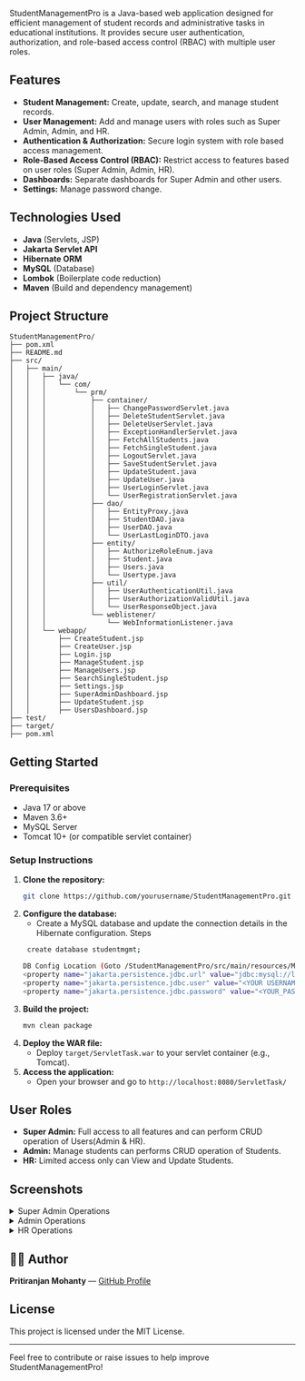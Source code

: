 StudentManagementPro is a Java-based web application designed for efficient management of student records and administrative tasks in educational institutions. It provides secure user authentication, authorization, and role-based access control (RBAC) with multiple user roles.

## Features

- **Student Management:** Create, update, search, and manage student records.
- **User Management:** Add and manage users with roles such as Super Admin, Admin, and HR.
- **Authentication & Authorization:** Secure login system with role based access management.
- **Role-Based Access Control (RBAC):** Restrict access to features based on user roles (Super Admin, Admin, HR).
- **Dashboards:** Separate dashboards for Super Admin and other users.
- **Settings:** Manage password change.

## Technologies Used

- **Java** (Servlets, JSP)
- **Jakarta Servlet API**
- **Hibernate ORM**
- **MySQL** (Database)
- **Lombok** (Boilerplate code reduction)
- **Maven** (Build and dependency management)

## Project Structure

```
StudentManagementPro/
├── pom.xml
├── README.md
├── src/
│   ├── main/
│   │   ├── java/
│   │   │   └── com/
│   │   │       └── prm/
│   │   │           ├── container/
│   │   │           │   ├── ChangePasswordServlet.java
│   │   │           │   ├── DeleteStudentServlet.java
│   │   │           │   ├── DeleteUserServlet.java
│   │   │           │   ├── ExceptionHandlerServlet.java
│   │   │           │   ├── FetchAllStudents.java
│   │   │           │   ├── FetchSingleStudent.java
│   │   │           │   ├── LogoutServlet.java
│   │   │           │   ├── SaveStudentServlet.java
│   │   │           │   ├── UpdateStudent.java
│   │   │           │   ├── UpdateUser.java
│   │   │           │   ├── UserLoginServlet.java
│   │   │           │   └── UserRegistrationServlet.java
│   │   │           ├── dao/
│   │   │           │   ├── EntityProxy.java
│   │   │           │   ├── StudentDAO.java
│   │   │           │   ├── UserDAO.java
│   │   │           │   └── UserLastLoginDTO.java
│   │   │           ├── entity/
│   │   │           │   ├── AuthorizeRoleEnum.java
│   │   │           │   ├── Student.java
│   │   │           │   ├── Users.java
│   │   │           │   └── Usertype.java
│   │   │           ├── util/
│   │   │           │   ├── UserAuthenticationUtil.java
│   │   │           │   ├── UserAuthorizationValidUtil.java
│   │   │           │   └── UserResponseObject.java
│   │   │           └── weblistener/
│   │   │               └── WebInformationListener.java
│   │   └── webapp/
│   │       ├── CreateStudent.jsp
│   │       ├── CreateUser.jsp
│   │       ├── Login.jsp
│   │       ├── ManageStudent.jsp
│   │       ├── ManageUsers.jsp
│   │       ├── SearchSingleStudent.jsp
│   │       ├── Settings.jsp
│   │       ├── SuperAdminDashboard.jsp
│   │       ├── UpdateStudent.jsp
│   │       ├── UsersDashboard.jsp
├── test/
├── target/
├── pom.xml

```

## Getting Started

### Prerequisites
- Java 17 or above
- Maven 3.6+
- MySQL Server
- Tomcat 10+ (or compatible servlet container)

### Setup Instructions
1. **Clone the repository:**
   ```sh
   git clone https://github.com/yourusername/StudentManagementPro.git
   ```
2. **Configure the database:**
   - Create a MySQL database and update the connection details in the Hibernate configuration.
   Steps
    ```sh
     create database studentmgmt;
    
   DB Config Location (Goto /StudentManagementPro/src/main/resources/META-INF/persistence.xml)
   <property name="jakarta.persistence.jdbc.url" value="jdbc:mysql://localhost:3306/studentmgmt" />
   <property name="jakarta.persistence.jdbc.user" value="<YOUR USERNAME>" />
   <property name="jakarta.persistence.jdbc.password" value="<YOUR_PASSWORD>" />
    ```
3. **Build the project:**
   ```sh
   mvn clean package
   ```
4. **Deploy the WAR file:**
   - Deploy `target/ServletTask.war` to your servlet container (e.g., Tomcat).
5. **Access the application:**
   - Open your browser and go to `http://localhost:8080/ServletTask/`

## User Roles
- **Super Admin:** Full access to all features and can perform CRUD operation of Users(Admin & HR).
- **Admin:** Manage students can performs CRUD operation of Students.
- **HR:** Limited access only can View and Update Students.

## Screenshots

<details>
<summary>Super Admin Operations </summary>
   ##### Home Page
     <img width="1910" height="922" alt="Homepage1" src="https://github.com/user-attachments/assets/f626c0a7-3be2-430e-b6b3-9187bceb0340" />
   ##### Dashboard
     <img width="1910" height="922" alt="SuperAdminDashboard" src="https://github.com/user-attachments/assets/c4b3c7fc-3397-4595-9f8a-fefac931ff48" />
   #### Create User
     <img width="1910" height="922" alt="sp-createuser" src="https://github.com/user-attachments/assets/628890ac-26c3-4c40-934f-12acd61c8710" />
   ##### Manage User
     <img width="1910" height="922" alt="sp-manageuser" src="https://github.com/user-attachments/assets/4422dbe4-ef4e-4bf5-addf-db7933a881e5" />
</details>
<details>
 <summary>Admin Operations </summary>
  #####Admin Dashboard
   <img width="1910" height="922" alt="AdminDashboard" src="https://github.com/user-attachments/assets/89c0fe18-7faa-4f94-a0fe-5747bf4bd08e" />
  ##### Create Student
   <img width="1920" height="1080" alt="adminCreateStudent" src="https://github.com/user-attachments/assets/7ab8bde3-05f9-4c40-bb0e-6172165e7f6d" />
  ##### Manage Student
   <img width="1910" height="922" alt="adminManageStudent" src="https://github.com/user-attachments/assets/0409109d-c610-4443-a8b5-85b2f7242b2d" />
  ##### Search Student
   <img width="1910" height="922" alt="AdminSearchStudent" src="https://github.com/user-attachments/assets/76833d13-7ef8-4817-aafd-8e437f232f21" />
  ##### Update Student
   <img width="1910" height="922" alt="adminUpdateStudent" src="https://github.com/user-attachments/assets/2aaaff6e-4de3-4fbd-9cb1-93670194907a" />
  ##### Setting
   <img width="1910" height="922" alt="AdminSetting" src="https://github.com/user-attachments/assets/0225f437-5457-40e1-b5fd-6bd56126666b" />

</details>
<details>
 <summary>HR Operations </summary>
  ##### HR Dashboard
   <img width="1910" height="922" alt="HRDashboard" src="https://github.com/user-attachments/assets/bcc47669-6f32-4b01-87ec-0a0b00e3ce95" />
  ##### Manage Student
   <img width="1910" height="922" alt="HRManageStudent" src="https://github.com/user-attachments/assets/e4cb2605-cc2c-4329-b11a-10aa20fc7c43" />
  ##### Search Student
   <img width="1910" height="922" alt="HRSearchStudent" src="https://github.com/user-attachments/assets/1684f573-8951-4fbe-80ac-03cbdeff80af" />
  ##### Update Student
   <img width="1910" height="922" alt="HRUpdateStudent" src="https://github.com/user-attachments/assets/02919b91-6049-43da-823e-d3f3735e6302" />
  ##### Setting
   <img width="1910" height="922" alt="HRSetting" src="https://github.com/user-attachments/assets/4cad8550-e142-41a3-8677-29ef90f3ec12" />
</details>

## 👨‍💻 Author

**Pritiranjan Mohanty** — [GitHub Profile](https://github.com/pritiranjan-01)


## License
This project is licensed under the MIT License.

---
Feel free to contribute or raise issues to help improve StudentManagementPro!
